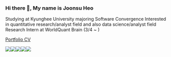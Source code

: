 ### Hi there 👋, My name is Joonsu Heo
Studying at Kyunghee University majoring Software Convergence
Interested in quantitative research/analyst field and also data science/analyst field
Research Intern at WorldQuant Brain (3/4 ~ ) 

[Portfolio CV](https://drive.google.com/file/d/1gcPPxwKf9UJI0DnIrggQe9d384UTaM7m/view?usp=drive_link) 

<img src="https://img.shields.io/badge/Python-3766AB?style=for-the-badge&logo=Python&logoColor=white"><img src="https://img.shields.io/badge/mysql-4479A1?style=for-the-badge&logo=mysql&logoColor=white"><img src="https://img.shields.io/badge/linux-FCC624?style=for-the-badge&logo=linux&logoColor=black"><img src="https://img.shields.io/badge/github-181717?style=for-the-badge&logo=github&logoColor=white"><img src="https://img.shields.io/badge/git-F05032?style=for-the-badge&logo=git&logoColor=white">
